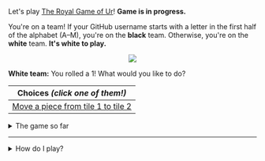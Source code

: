 Let's play
[The Royal Game of Ur](https://en.wikipedia.org/wiki/Royal_Game_of_Ur)!
**Game is in progress.**

You're on a team!
If your GitHub username starts with a letter in the first half of the alphabet
(A–M), you're on the **black** team.
Otherwise, you're on the **white** team.
**It's white to play.**

<p align="center"><img src="https://raw.githubusercontent.com/rossjrw/ur/play/games/current/board.72.svg"></p>

**White team:**
You rolled a 1!
What would you like to do?

| Choices *(click one of them!)* |
| --- |
  | [Move a piece from tile 1 to tile 2](https://github.com/rossjrw/ur/issues/new?title=ur-move-1%401-0&amp;body=_Press+Submit%21+You+don%27t+need+to+edit+this+text+or+do+anything+else._%0D%0A%0D%0A_Be+aware+that+your+move+can+take+a+minute+or+two+to+process._) |

<details><summary>The game so far</summary>

| Time | Turn | Event | Issue | Board |
| :---: | :---: | :--- | :---: | :---: |
  | 2020-07-30 01:28:16 | **0** | :white_circle: **[@rossjrw](https://github.com/rossjrw)** started a new game | [#70](https://github.com/rossjrw/ur/issues/70) | [link](https://raw.githubusercontent.com/rossjrw/ur/f7f9277b1472d2d3be21fdb595f7a62295ec2498/games/current/board.70.svg) |
  | 2020-07-30 13:26:47 | **1** | :white_circle: **[@rossjrw](https://github.com/rossjrw)** moved a white piece onto the board to position 1 | [#71](https://github.com/rossjrw/ur/issues/71) | [link](https://raw.githubusercontent.com/rossjrw/ur/c3f37cff27162f3b78e85974423b3fdb267f5d7b/games/current/board.71.svg) |
  | 2020-07-30 13:27:31 | **2** | :black_circle: **[@rossjrw](https://github.com/rossjrw)** moved a black piece onto the board to position 3 | [#72](https://github.com/rossjrw/ur/issues/72) |  |

</details>

-----

<details><summary>How do I play?</summary>

  The turn starts by rolling 4 binary dice, which is done automatically. That
  results in a number from 0 to 4. The current team gets to move one of their
  pieces by that many tiles.

  All of your pieces start on position 0 (the space just before tile 1). Your
  goal is to get all seven of them off the board by moving them onto position
  15 (the space just after tile 14). This is called "**ascending**" a piece.
  You also want to prevent your opponent from ascending their pieces.

  You will move your pieces along the tiles from tile 1 to tile 14. The tiles
  on your side of the board (tiles 1 through 4, 13, and 14) are safe — only your
  pieces can be there. However, the tiles in the middle (tiles 5 through 12)
  are unsafe — your opponent's pieces can also be here. If one team's piece
  lands on the same tile as another team's piece, the piece that was landed on
  is **captured**! It goes all the way back to position 0.

  If you land on a **rosette** (tiles 4, 8, and 14), your team gets to take
  another turn. Also, a piece that is on the rosette on tile 8 *cannot be
  captured*.

  Watch [Tom Scott play against Irving
  Finkel](https://www.youtube.com/watch?v=WZskjLq040I).

  -----

</details>
